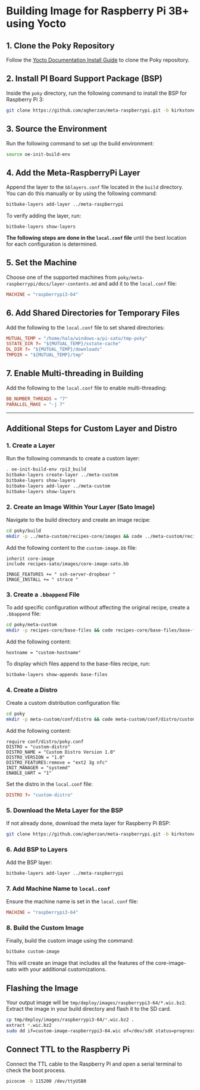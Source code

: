 # Building Image for Raspberry Pi 3B+ using Yocto

## 1. Clone the Poky Repository

Follow the [Yocto Documentation Install Guide](https://docs.yoctoproject.org/brief-yoctoprojectqs/index.html) to clone the Poky repository.

## 2. Install PI Board Support Package (BSP)

Inside the `poky` directory, run the following command to install the BSP for Raspberry Pi 3:

```bash
git clone https://github.com/agherzan/meta-raspberrypi.git -b kirkstone
```

## 3. Source the Environment

Run the following command to set up the build environment:

```bash
source oe-init-build-env
```

## 4. Add the Meta-RaspberryPi Layer

Append the layer to the `bblayers.conf` file located in the `build` directory. You can do this manually or by using the following command:

```bash
bitbake-layers add-layer ../meta-raspberrypi
```

To verify adding the layer, run:

```console
bitbake-layers show-layers
```

**The following steps are done in the `local.conf` file** until the best location for each configuration is determined.

## 5. Set the Machine

Choose one of the supported machines from `poky/meta-raspberrypi/docs/layer-contents.md` and add it to the `local.conf` file:

```conf
MACHINE = "raspberrypi3-64"
```

## 6. Add Shared Directories for Temporary Files

Add the following to the `local.conf` file to set shared directories:

```conf
MUTUAL_TEMP = "/home/hala/windows-a/pi-sato/tmp-poky"
SSTATE_DIR ?= "${MUTUAL_TEMP}/sstate-cache"
DL_DIR ?= "${MUTUAL_TEMP}/downloads"
TMPDIR = "${MUTUAL_TEMP}/tmp"
```

## 7. Enable Multi-threading in Building

Add the following to the `local.conf` file to enable multi-threading:

```conf
BB_NUMBER_THREADS = "7"
PARALLEL_MAKE = "-j 7"
```

---

## Additional Steps for Custom Layer and Distro

### 1. Create a Layer

Run the following commands to create a custom layer:

```bash
. oe-init-build-env rpi3_build
bitbake-layers create-layer ../meta-custom
bitbake-layers show-layers
bitbake-layers add-layer ../meta-custom
bitbake-layers show-layers
```

### 2. Create an Image Within Your Layer (Sato Image)

Navigate to the build directory and create an image recipe:

```bash
cd poky/build
mkdir -p ../meta-custom/recipes-core/images && code ../meta-custom/recipes-core/images/custom-image.bb
```

Add the following content to the `custom-image.bb` file:

```recipe
inherit core-image
include recipes-sato/images/core-image-sato.bb

IMAGE_FEATURES += " ssh-server-dropbear "
IMAGE_INSTALL += " strace "
```

### 3. Create a `.bbappend` File

To add specific configuration without affecting the original recipe, create a `.bbappend` file:

```bash
cd poky/meta-custom
mkdir -p recipes-core/base-files && code recipes-core/base-files/base-files_%.bbappend
```

Add the following content:

```recipe
hostname = "custom-hostname"
```

To display which files append to the base-files recipe, run:

```bash
bitbake-layers show-appends base-files
```

### 4. Create a Distro

Create a custom distribution configuration file:

```bash
cd poky
mkdir -p meta-custom/conf/distro && code meta-custom/conf/distro/custom-distro.conf
```

Add the following content:

```recipe
require conf/distro/poky.conf
DISTRO = "custom-distro"
DISTRO_NAME = "Custom Distro Version 1.0"
DISTRO_VERSION = "1.0"
DISTRO_FEATURES:remove = "ext2 3g nfc"
INIT_MANAGER = "systemd"
ENABLE_UART = "1"
```

Set the distro in the `local.conf` file:

```conf
DISTRO ?= "custom-distro"
```

### 5. Download the Meta Layer for the BSP

If not already done, download the meta layer for Raspberry Pi BSP:

```bash
git clone https://github.com/agherzan/meta-raspberrypi.git -b kirkstone
```

### 6. Add BSP to Layers

Add the BSP layer:

```bash
bitbake-layers add-layer ../meta-raspberrypi
```

### 7. Add Machine Name to `local.conf`

Ensure the machine name is set in the `local.conf` file:

```conf
MACHINE = "raspberrypi3-64"
```

### 8. Build the Custom Image

Finally, build the custom image using the command:

```bash
bitbake custom-image
```

This will create an image that includes all the features of the core-image-sato with your additional customizations.

## Flashing the Image

Your output image will be `tmp/deploy/images/raspberrypi3-64/*.wic.bz2`. Extract the image in your build directory and flash it to the SD card.

```bash
cp tmp/deploy/images/raspberrypi3-64/*.wic.bz2 .
extract *.wic.bz2
sudo dd if=custom-image-raspberrypi3-64.wic of=/dev/sdX status=progress
```

## Connect TTL to the Raspberry Pi

Connect the TTL cable to the Raspberry Pi and open a serial terminal to check the boot process.

```bash
picocom -b 115200 /dev/ttyUSB0
```
